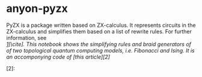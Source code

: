 # anyon-pyzx
PyZX is a package written based on ZX-calculus. It represents circuits in the ZX-calculus and simplifies them based on a list of rewrite rules. For further information, see  
<cite>[1][1][\cite]. This notebook shows the simplifying rules and braid generators of of two topological quantum computing models, i.e. Fibonacci and Ising. It is an accomponying code of 
<cite> [this article][2]</cite>



[1]: https://arxiv.org/abs/1904.04735
[2]: 
